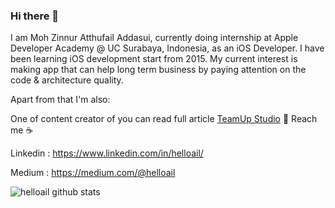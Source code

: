 ### Hi there 👋

I am Moh Zinnur Atthufail Addasui, currently doing internship at Apple Developer Academy @ UC Surabaya, Indonesia, as an iOS Developer. I have been learning iOS development start from 2015. My current interest is making app that can help long term business by paying attention on the code & architecture quality.

Apart from that I'm also:

One of content creator of 
you can read full article [TeamUp Studio](https://www.instagram.com/teamup.studio/)
💬 Reach me ☕

Linkedin : https://www.linkedin.com/in/helloail/

Medium : https://medium.com/@helloail

![helloail github stats](https://github-readme-stats.vercel.app/api?username=helloail&show_icons=true&hide=["prs","issues","contribs"])
